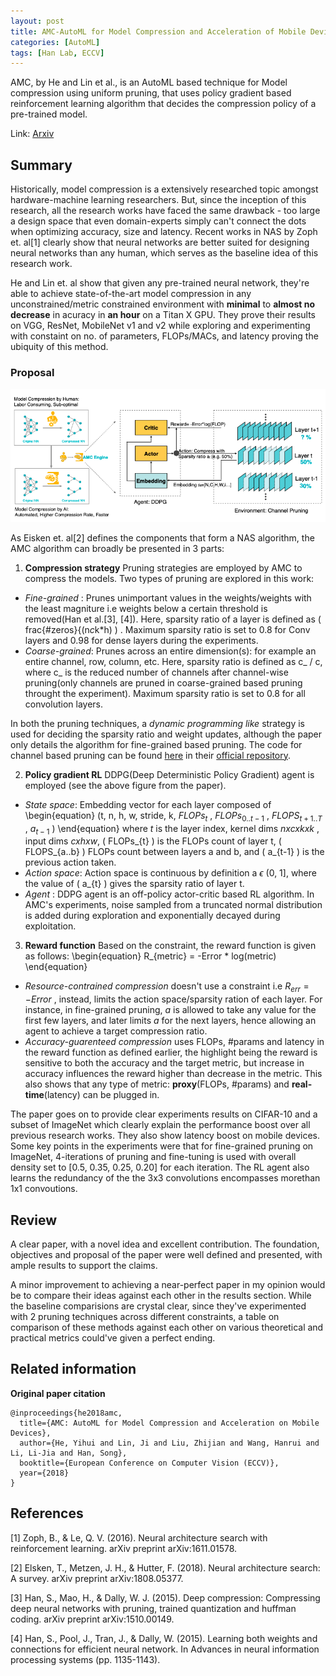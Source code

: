 ```yaml
---
layout: post
title: AMC-AutoML for Model Compression and Acceleration of Mobile Devices
categories: [AutoML]
tags: [Han Lab, ECCV]
---
```


AMC, by He and Lin et al., is an AutoML based technique for Model compression using uniform pruning, that uses policy gradient
based reinforcement learning algorithm that decides the compression policy of a pre-trained model.

Link: [Arxiv](https://arxiv.org/pdf/1802.03494.pdf)
<!--end_excerpt-->

## Summary ##
Historically, model compression is a extensively researched topic amongst hardware-machine learning researchers. But, since the inception
of this research, all the research works have faced the same drawback - too large a design space that even domain-experts simply can't connect the dots
when optimizing accuracy, size and latency. Recent works in NAS by Zoph et. al[1] clearly show that neural networks are better suited for designing neural networks 
than any human, which serves as the baseline idea of this research work. 

He and Lin et. al show that given any pre-trained neural network, they're able to achieve state-of-the-art model compression in any unconstrained/metric constrained
environment with __minimal__ to __almost no decrease__ in acuracy in __an hour__ on a Titan X GPU. They prove their results on VGG, ResNet, MobileNet v1 and v2 while exploring
and experimenting with constaint on no. of parameters, FLOPs/MACs, and latency proving the ubiquity of this method. 

### Proposal
![Overview of AMC](/assets/images/AMC_algo_overview.png)

As Eisken et. al[2] defines the components that form a NAS algorithm, the AMC algorithm can broadly be presented in 3 parts:

1. __Compression strategy__ Pruning strategies are employed by AMC to compress the models. Two types of pruning are explored in this work: 
* _Fine-grained_ : Prunes unimportant values in the weights/weights with the least magniture i.e weights below a certain threshold is removed(Han et al.[3], [4]). Here, sparsity ratio of a layer is defined as \( frac{#zeros}{(n*c*k*h) \) . Maximum sparsity ratio is set to 0.8 for Conv layers and 0.98 for dense layers during the experiments.
* _Coarse-grained_: Prunes across an entire dimension(s): for example an entire channel, row, column, etc. Here, sparsity ratio is defined as c_ / c, where c_ is the reduced number of channels after channel-wise pruning(only channels are pruned in coarse-grained based pruning throught the experiment). Maximum sparsity ratio is set to 0.8 for all convolution layers.

In both the pruning techniques, a _dynamic programming like_ strategy is used for deciding the sparsity ratio and weight updates, although the paper only details the algorithm for fine-grained based pruning. The code for channel based pruning can be found [here](https://github.com/mit-han-lab/amc/blob/master/env/channel_pruning_env.py) in their [official repository](https://github.com/mit-han-lab/amc). 

2. __Policy gradient RL__ DDPG(Deep Deterministic Policy Gradient) agent is employed (see the above figure from the paper). 
* _State space_: Embedding vector for each layer composed of 
\begin{equation}
(t, n, h, w, stride, k, $FLOPs_{t}$ ,  $FLOPs_{0..t-1}$ , $FLOPS_{t+1..T}$ , $a_{t-1}$ ) 
\end{equation} 
where _t_ is the layer index, kernel dims _nxcxkxk_ , input dims _cxhxw_, \( FLOPs_{t} \) is the FLOPs count of layer t, \( FLOPS_{a..b} \) FLOPs count between layers a and b, and \( a_{t-1} \) is the previous action taken.
* _Action space_: Action space is continuous by definition a $\epsilon$ (0, 1], where the value of \( a_{t} \) gives the sparsity ratio of layer t.
* _Agent_ : DDPG agent is an off-policy actor-critic based RL algorithm. In AMC's experiments, noise sampled from a truncated normal distribution is added during exploration and exponentially decayed during exploitation. 

3. __Reward function__ Based on the constraint, the reward function is given as follows:
\begin{equation}
R_{metric} = -Error * log(metric)
\end{equation}
* _Resource-contrained compression_ doesn't use a constraint i.e $R_{err} = -Error$ , instead, limits the action space/sparsity ration of each layer. For instance, in fine-grained pruning, _a_ is allowed to take any value for the first few layers, and later limits _a_ for the next layers, hence allowing an agent to achieve a target compression ratio.
* _Accuracy-guarenteed compression_ uses FLOPs, #params and latency in the reward function as defined earlier, the highlight being the reward is sensitive to both the accuracy and the target metric, but increase in accuracy influences the reward higher than decrease in the metric. This also shows that any type of metric: __proxy__(FLOPs, #params) and __real-time__(latency) can be plugged in.

The paper goes on to provide clear experiments results on CIFAR-10 and a subset of ImageNet which clearly explain the performance boost over all previous research works. They also show latency boost on mobile devices. Some key points in the experiments were that for fine-grained pruning on ImageNet, 4-iterations of pruning and fine-tuning is used with overall density set to [0.5, 0.35, 0.25, 0.20] for each iteration. The RL agent also learns the redundancy of the the 3x3 convolutions encompasses morethan 1x1 convoutions.

## Review ##
A clear paper, with a novel idea and excellent contribution. The foundation, objectives and proposal of the paper were well defined and presented, with ample results to support the claims. 

A minor improvement to achieving a near-perfect paper in my opinion would be to compare their ideas against each other in the results section. While the baseline comparisions are crystal clear, since they've experimented with 2 pruning techniques across different constraints, a table on comparison of these methods against each other on various theoretical and practical metrics could've given a perfect ending.

## Related information ##
__Original paper citation__ 
```
@inproceedings{he2018amc,
  title={AMC: AutoML for Model Compression and Acceleration on Mobile Devices},
  author={He, Yihui and Lin, Ji and Liu, Zhijian and Wang, Hanrui and Li, Li-Jia and Han, Song},
  booktitle={European Conference on Computer Vision (ECCV)},
  year={2018}
}
```

## References ##
[1] Zoph, B., & Le, Q. V. (2016). Neural architecture search with reinforcement learning. arXiv preprint arXiv:1611.01578.

[2] Elsken, T., Metzen, J. H., & Hutter, F. (2018). Neural architecture search: A survey. arXiv preprint arXiv:1808.05377.

[3] Han, S., Mao, H., & Dally, W. J. (2015). Deep compression: Compressing deep neural networks with pruning, trained quantization and huffman coding. arXiv preprint arXiv:1510.00149.

[4] Han, S., Pool, J., Tran, J., & Dally, W. (2015). Learning both weights and connections for efficient neural network. In Advances in neural information processing systems (pp. 1135-1143).




